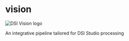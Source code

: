 # vision

![DSI Vision logo](https://github.com/manovarmani/vision/assets/142830163/6e6b96da-e576-4526-a835-ca5043385530)


An integrative pipeline tailored for DSI Studio processing


